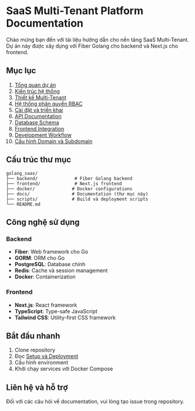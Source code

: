 # SaaS Multi-Tenant Platform Documentation

Chào mừng bạn đến với tài liệu hướng dẫn cho nền tảng SaaS Multi-Tenant. Dự án này được xây dựng với Fiber Golang cho backend và Next.js cho frontend.

## Mục lục

1. [Tổng quan dự án](./01-project-overview.md)
2. [Kiến trúc hệ thống](./02-system-architecture.md)
3. [Thiết kế Multi-Tenant](./03-multi-tenant-design.md)
4. [Hệ thống phân quyền RBAC](./04-rbac-system.md)
5. [Cài đặt và triển khai](./05-setup-deployment.md)
6. [API Documentation](./06-api-documentation.md)
7. [Database Schema](./07-database-schema.md)
8. [Frontend Integration](./08-frontend-integration.md)
9. [Development Workflow](./09-development-workflow.md)
10. [Cấu hình Domain và Subdomain](./10-domain-configuration.md)

## Cấu trúc thư mục

```
golang_saas/
├── backend/              # Fiber Golang backend
├── frontend/             # Next.js frontend
├── docker/              # Docker configurations
├── docs/                # Documentation (thư mục này)
├── scripts/             # Build và deployment scripts
└── README.md
```

## Công nghệ sử dụng

### Backend
- **Fiber**: Web framework cho Go
- **GORM**: ORM cho Go
- **PostgreSQL**: Database chính
- **Redis**: Cache và session management
- **Docker**: Containerization

### Frontend
- **Next.js**: React framework
- **TypeScript**: Type-safe JavaScript
- **Tailwind CSS**: Utility-first CSS framework

## Bắt đầu nhanh

1. Clone repository
2. Đọc [Setup và Deployment](./05-setup-deployment.md)
3. Cấu hình environment
4. Khởi chạy services với Docker Compose

## Liên hệ và hỗ trợ

Đối với các câu hỏi về documentation, vui lòng tạo issue trong repository.